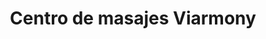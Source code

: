 ---
title: "Centro de masajes Viarmony"
url: /catarroja/centro-de-masajes-viarmony/
shop: masaje
---